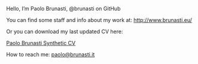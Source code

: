 Hello, I’m Paolo Brunasti, @brunasti on GitHub

You can find some staff and info about my work at:
  http://www.brunasti.eu/

Or you can download my last updated CV here:

  [Paolo Brunasti Synthetic CV](https://github.com/brunasti/brunasti/blob/master/Brunasti_Paolo_cv_en_syntetic-1.xx.pdf)

How to reach me:
  paolo@brunasti.it


<!---
brunasti/brunasti is a ✨ special ✨ repository because its `README.md` (this file) appears on your GitHub profile.
You can click the Preview link to take a look at your changes.
--->
